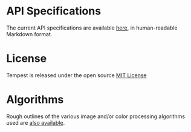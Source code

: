 # API Specifications #

The current API specifications are available [here](http://gitorious.org/tempest/core/blobs/master/doc/API.txt), in human-readable Markdown format.

# License #

Tempest is released under the open source [MIT License](http://gitorious.org/tempest/core/blobs/master/LICENSE)

# Algorithms #

Rough outlines of the various image and/or color processing algorithms used are [also available](http://gitorious.org/tempest/core/trees/master/doc/algorithms).